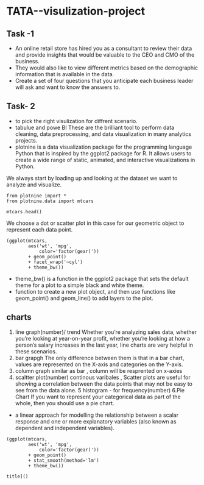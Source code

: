 # TATA--visulization-project

## Task -1 
- An online retail store has hired you as a consultant to review their data and provide insights that would be valuable to the CEO and CMO of the business. 
- They would also like to view different metrics based on the demographic information that is available in the data.
- Create a set of four questions that you anticipate each business leader will ask and want to know the answers to. 

## Task- 2
- to pick the right visulization for diffrent scenario.
- tabulue and powe BI These are the brilliant tool to perform data cleaning, data preprocessing, and data visualization in many analytics projects.
- plotnine is a data visualization package for the programming language Python that is inspired by the ggplot2 package for R. It allows users to create a wide range of static, animated, and interactive visualizations in Python.

We always start by loading up and looking at the dataset we want to analyze and visualize. 
```
from plotnine import *
from plotnine.data import mtcars

mtcars.head()
```
We choose a dot or scatter plot in this case for our geometric object to represent each data point.
```
(ggplot(mtcars, 
        aes('wt', 'mpg', 
            color='factor(gear)'))
        + geom_point() 
        + facet_wrap('~cyl') 
        + theme_bw())
```
* theme_bw() is a function in the ggplot2 package that sets the default theme for a plot to a simple black and white theme.
* function to create a new plot object, and then use functions like geom_point() and geom_line() to add layers to the plot.

## charts 
1. line graph(number)/ trend
 Whether you’re analyzing sales data, whether you’re looking at year-on-year profit, whether you’re looking at how a person’s salary increases in the last year, line charts are very helpful in these scenarios.
2. bar grapgh 
The only difference between them is that in a bar chart, values are represented on the X-axis and categories on the Y-axis.
3. column graph 
similar as bar , column will be resprented on x-axies
4. scaltter plot(number)
continous varibales , Scatter plots are useful for showing a correlation between the data points that may not be easy to see from the data alone.
5 histogram - for frequency(number)
6.Pie Chart
If you want to represent your categorical data as part of the whole, then you should use a pie chart.


- a linear approach for modelling the relationship between a scalar response and one or more explanatory variables (also known as dependent and independent variables).
```
(ggplot(mtcars, 
        aes('wt', 'mpg', 
            color='factor(gear)'))
        + geom_point() 
        + stat_smooth(method='lm') 
        + theme_bw())
```
	title]()
	
